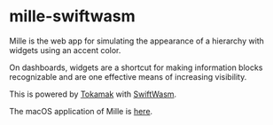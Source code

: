 # mille-swiftwasm

Mille is the web app for simulating the appearance of a hierarchy with widgets using an accent color.

On dashboards, widgets are a shortcut for making information blocks recognizable and are one effective means of increasing visibility.

This is powered by [Tokamak](https://github.com/TokamakUI/Tokamak) with [SwiftWasm](https://github.com/swiftwasm).

The macOS application of Mille is [here](https://github.com/Shakshi3104/Mille).
